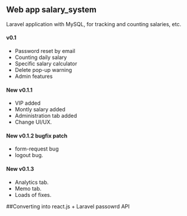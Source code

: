 ## Web app salary_system

Laravel application with MySQL, for tracking and counting salaries, etc.

#### v0.1
- Password reset by email
- Counting daily salary
- Specific salary calculator
- Delete pop-up warning
- Admin features

#### New v0.1.1
- VIP added
- Montly salary added
- Administration tab added
- Change UI/UX.

#### New v0.1.2 bugfix patch
- form-request bug
- logout bug.

#### New v0.1.3
- Analytics tab.
- Memo tab.
- Loads of fixes.

##Converting into react.js + Laravel passowrd API
